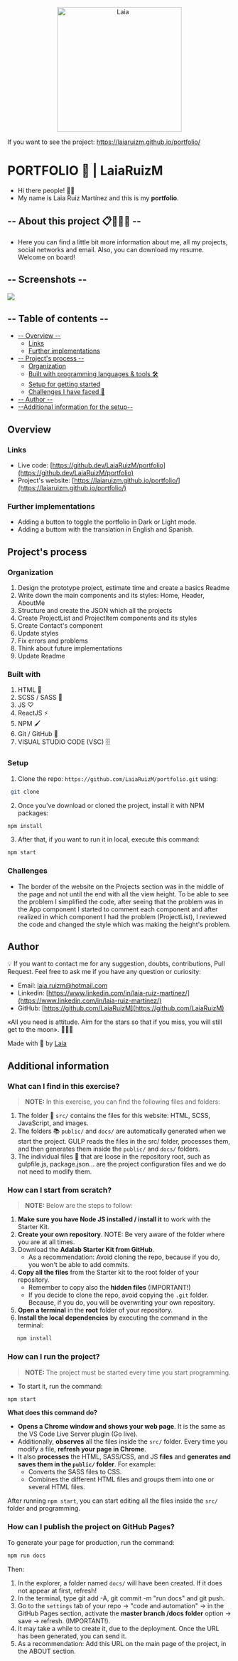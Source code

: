 <p align="center" style="margin-center:8%">
<img src="./LaiaRuiz.png" alt="Laia" width="280"/>
</p>

If you want to see the project: https://laiaruizm.github.io/portfolio/

# PORTFOLIO 📓 | LaiaRuizM

- Hi there people! 👋🏻
- My name is Laia Ruiz Martínez and this is my **portfolio**.

## -- About this project 📋🙋🏼‍♀️ --

- Here you can find a little bit more information about me, all my projects, social networks and email. Also, you can download my resume. Welcome on board!

## -- Screenshots --

![](./src/images/portfolioHome.png)

## -- Table of contents --

- [-- Overview --](#overview)
  - [Links](#links)
  - [Further implementations](#further-implementations)
- [-- Project's process --](#projects-process)
  - [Organization](#organization)
  - [Built with programming languages & tools 🛠️](#built-with)
  - [Setup for getting started](#setup)
  - [Challenges I have faced 🤖](#challenges)
- [-- Author --](#author)
- [--Additional information for the setup--](#additional-information)

## Overview

### Links

- Live code: [https://github.dev/LaiaRuizM/portfolio](https://github.dev/LaiaRuizM/portfolio)
- Project's website: [https://laiaruizm.github.io/portfolio/](https://laiaruizm.github.io/portfolio/)

### Further implementations

- Adding a button to toggle the portfolio in Dark or Light mode.
- Adding a buttom with the translation in English and Spanish.

## Project's process

### Organization

1. Design the prototype project, estimate time and create a basics Readme
2. Write down the main components and its styles: Home, Header, AboutMe
3. Structure and create the JSON which all the projects
4. Create ProjectList and ProjectItem components and its styles
5. Create Contact's component
6. Update styles
7. Fix errors and problems
8. Think about future implementations
9. Update Readme

### Built with

1. HTML 📌
1. SCSS / SASS 🔗
1. JS ♡
1. ReactJS ⚡️
1. NPM 🖌️
1. Git / GitHub 📂
1. VISUAL STUDIO CODE (VSC) 🗄️

### Setup

1. Clone the repo: `https://github.com/LaiaRuizM/portfolio.git` using:

```bash
 git clone
```

2. Once you've download or cloned the project, install it with NPM packages:

```bash
npm install
```

3.  After that, if you want to run it in local, execute this command:

```bash
npm start
```

### Challenges

- The border of the website on the Projects section was in the middle of the page and not until the end with all the view height. To be able to see the problem I simplified the code, after seeing that the problem was in the App component I started to comment each component and after realized in which component I had the problem (ProjectList), I reviewed the code and changed the style which was making the height's problem.

## Author

💡 If you want to contact me for any suggestion, doubts, contributions, Pull Request. Feel free to ask me if you have any question or curiosity:

- Email: [laia.ruizm@hotmail.com](laia.ruizm@hotmail.com)
- Linkedin: [https://www.linkedin.com/in/laia-ruiz-martínez/](https://www.linkedin.com/in/laia-ruiz-martínez/)
- GitHub: [https://github.com/LaiaRuizM](https://github.com/LaiaRuizM)

«All you need is attitude. Aim for the stars so that if you miss, you will still get to the moon». 🙋🏼‍♀️

Made with 💙 by [Laia](https://github.com/LaiaRuizM)

## Additional information

### What can I find in this exercise?

> **NOTE:** In this exercise, you can find the following files and folders:

1. The folder 📂 `src/` contains the files for this website: HTML, SCSS, JavaScript, and images.
1. The folders 📚 `public/` and `docs/` are automatically generated when we start the project. GULP reads the files in the src/ folder, processes them, and then generates them inside the `public/` and `docs/` folders.
1. The individual files 📝 that are loose in the repository root, such as gulpfile.js, package.json... are the project configuration files and we do not need to modify them.

### How can I start from scratch?

> **NOTE:** Below are the steps to follow:

1. **Make sure you have Node JS installed / install it** to work with the Starter Kit.
1. **Create your own repository**. NOTE: Be very aware of the folder where you are at all times.
1. Download the **Adalab Starter Kit from GitHub**.
   - As a recommendation: Avoid cloning the repo, because if you do, you won't be able to add commits.
1. **Copy all the files** from the Starter kit to the root folder of your repository.
   - Remember to copy also the **hidden files** (IMPORTANT!)
   - If you decide to clone the repo, avoid copying the `.git` folder. Because, if you do, you will be overwriting your own repository.
1. **Open a terminal** in the **root** folder of your repository.
1. **Install the local dependencies** by executing the command in the terminal:

```bash
   npm install
```

### How can I run the project?

> **NOTE:** The project must be started every time you start programming.

- To start it, run the command:

```bash
npm start
```

**What does this command do?**

- **Opens a Chrome window and shows your web page**. It is the same as the VS Code Live Server plugin (Go live).
- Additionally, **observes** all the files inside the `src/` folder. Every time you modify a file, **refresh your page in Chrome**.
- It also **processes** the HTML, SASS/CSS, and JS **files** and **generates and saves them in the `public/` folder**. For example:
  - Converts the SASS files to CSS.
  - Combines the different HTML files and groups them into one or several HTML files.

After running `npm start`, you can start editing all the files inside the `src/` folder and programming.

### How can I publish the project on GitHub Pages?

To generate your page for production, run the command:

```bash
npm run docs
```

Then:

1. In the explorer, a folder named `docs/` will have been created. If it does not appear at first, refresh!
2. In the terminal, type git add -A, git commit -m "run docs" and git push.
3. Go to the `settings` tab of your repo -> "code and automation" -> in the GitHub Pages section, activate the **master branch /docs folder** option -> save -> refresh. (IMPORTANT!).
4. It may take a while to create it, due to the deployment. Once the URL has been generated, you can send it.
5. As a recommendation: Add this URL on the main page of the project, in the ABOUT section.
